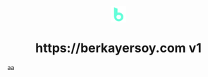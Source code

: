 <div style='text-align:center; margin-bottom:20px'><img src="src/assets/icons/logo.png" /></div>

# <div align="center" style="text-decoration:none">https://<span></span>berkayersoy.com v1</div>

aa
